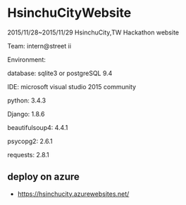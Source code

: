 # HsinchuCityWebsite

2015/11/28~2015/11/29 HsinchuCity,TW Hackathon website

Team: intern@street ii

Environment:

database: sqlite3 or postgreSQL 9.4

IDE: microsoft visual studio 2015 community

python: 3.4.3

Django: 1.8.6

beautifulsoup4: 4.4.1

psycopg2: 2.6.1

requests: 2.8.1

## deploy on azure

 * https://hsinchucity.azurewebsites.net/
